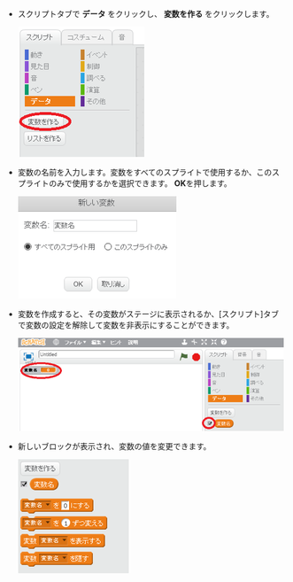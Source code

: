 + スクリプトタブで **データ** をクリックし、 **変数を作る** をクリックします。
    
    ![データブロック](images/data-blocks.png)

+ 変数の名前を入力します。変数をすべてのスプライトで使用するか、このスプライトのみで使用するかを選択できます。 **OK**を押します。
    
    ![変数を作成する](images/create-variable.png)

+ 変数を作成すると、その変数がステージに表示されるか、[スクリプト]タブで変数の設定を解除して変数を非表示にすることができます。
    
    ![可変ブロック](images/variable-show.png)

+ 新しいブロックが表示され、変数の値を変更できます。
    
    ![可変ブロック](images/variable-blocks.png)